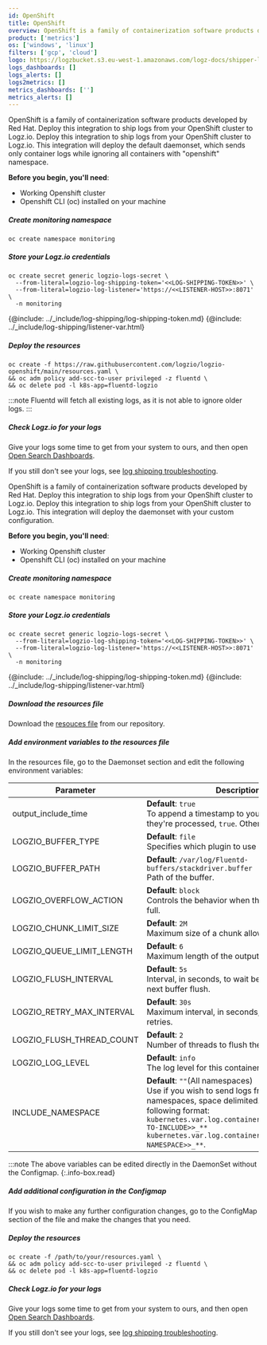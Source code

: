 ```yaml
---
id: OpenShift
title: OpenShift
overview: OpenShift is a family of containerization software products developed by Red Hat. Deploy this integration to ship logs from your OpenShift cluster to Logz.io. Deploy this integration to ship logs from your OpenShift cluster to Logz.io. This integration will deploy the default daemonset, which sends only container logs while ignoring all containers with "openshift" namespace.
product: ['metrics']
os: ['windows', 'linux']
filters: ['gcp', 'cloud']
logo: https://logzbucket.s3.eu-west-1.amazonaws.com/logz-docs/shipper-logos/openshift.png
logs_dashboards: []
logs_alerts: []
logs2metrics: []
metrics_dashboards: ['']
metrics_alerts: []
---
```



OpenShift is a family of containerization software products developed by Red Hat. Deploy this integration to ship logs from your OpenShift cluster to Logz.io. Deploy this integration to ship logs from your OpenShift cluster to Logz.io. This integration will deploy the default daemonset, which sends only container logs while ignoring all containers with "openshift" namespace.

**Before you begin, you'll need**:

* Working Openshift cluster
* Openshift CLI (oc) installed on your machine



##### Create monitoring namespace

```shell
oc create namespace monitoring
```

##### Store your Logz.io credentials

```shell
oc create secret generic logzio-logs-secret \
  --from-literal=logzio-log-shipping-token='<<LOG-SHIPPING-TOKEN>>' \
  --from-literal=logzio-log-listener='https://<<LISTENER-HOST>>:8071' \
  -n monitoring
```
{@include: ../_include/log-shipping/log-shipping-token.md}
{@include: ../_include/log-shipping/listener-var.html}

##### Deploy the resources

```shell
oc create -f https://raw.githubusercontent.com/logzio/logzio-openshift/main/resources.yaml \
&& oc adm policy add-scc-to-user privileged -z fluentd \
&& oc delete pod -l k8s-app=fluentd-logzio
```

:::note
Fluentd will fetch all existing logs, as it is not able to ignore older logs.
:::


##### Check Logz.io for your logs

Give your logs some time to get from your system to ours, and then open [Open Search Dashboards](https://app.logz.io/#/dashboard/osd).

If you still don't see your logs, see [log shipping troubleshooting]({{site.baseurl}}/user-guide/log-shipping/log-shipping-troubleshooting.html).





OpenShift is a family of containerization software products developed by Red Hat. Deploy this integration to ship logs from your OpenShift cluster to Logz.io. Deploy this integration to ship logs from your OpenShift cluster to Logz.io. This integration will deploy the daemonset with your custom configuration.

**Before you begin, you'll need**:

* Working Openshift cluster
* Openshift CLI (oc) installed on your machine



##### Create monitoring namespace

```shell
oc create namespace monitoring
```

##### Store your Logz.io credentials

```shell
oc create secret generic logzio-logs-secret \
  --from-literal=logzio-log-shipping-token='<<LOG-SHIPPING-TOKEN>>' \
  --from-literal=logzio-log-listener='https://<<LISTENER-HOST>>:8071' \
  -n monitoring
```
{@include: ../_include/log-shipping/log-shipping-token.md}
{@include: ../_include/log-shipping/listener-var.html}

##### Download the resources file

Download the [resouces file](https://raw.githubusercontent.com/logzio/logzio-openshift/main/resources.yaml) from our repository.

##### Add environment variables to the resources file

In the resources file, go to the Daemonset section and edit the following environment variables:

| Parameter | Description |
|---|---|
| output_include_time | **Default**: `true` <br />  To append a timestamp to your logs when they're processed, `true`. Otherwise, `false`. |
| LOGZIO_BUFFER_TYPE | **Default**: `file` <br />  Specifies which plugin to use as the backend. |
| LOGZIO_BUFFER_PATH | **Default**: `/var/log/Fluentd-buffers/stackdriver.buffer` <br />  Path of the buffer. |
| LOGZIO_OVERFLOW_ACTION | **Default**: `block` <br />  Controls the behavior when the queue becomes full. |
| LOGZIO_CHUNK_LIMIT_SIZE | **Default**: `2M` <br />  Maximum size of a chunk allowed |
| LOGZIO_QUEUE_LIMIT_LENGTH | **Default**: `6` <br />  Maximum length of the output queue. |
| LOGZIO_FLUSH_INTERVAL | **Default**: `5s` <br />  Interval, in seconds, to wait before invoking the next buffer flush. |
| LOGZIO_RETRY_MAX_INTERVAL | **Default**: `30s` <br />  Maximum interval, in seconds, to wait between retries. |
| LOGZIO_FLUSH_THREAD_COUNT | **Default**: `2` <br />  Number of threads to flush the buffer. |
| LOGZIO_LOG_LEVEL | **Default**: `info` <br /> The log level for this container. |
| INCLUDE_NAMESPACE | **Default**: `""`(All namespaces) <br /> Use if you wish to send logs from specific k8s namespaces, space delimited. Should be in the following format: <br /> `kubernetes.var.log.containers.**_<<NAMESPACE-TO-INCLUDE>>_** kubernetes.var.log.containers.**_<<ANOTHER-NAMESPACE>>_**`. |

:::note
The above variables can be edited directly in the DaemonSet without the Configmap.
{:.info-box.read}


##### Add additional configuration in the Configmap

If you wish to make any further configuration changes, go to the ConfigMap section of the file and make the changes that you need.


##### Deploy the resources

```shell
oc create -f /path/to/your/resources.yaml \
&& oc adm policy add-scc-to-user privileged -z fluentd \
&& oc delete pod -l k8s-app=fluentd-logzio
```

##### Check Logz.io for your logs

Give your logs some time to get from your system to ours, and then open [Open Search Dashboards](https://app.logz.io/#/dashboard/osd).

If you still don't see your logs, see [log shipping troubleshooting]({{site.baseurl}}/user-guide/log-shipping/log-shipping-troubleshooting.html).






